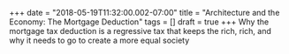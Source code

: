 +++
date = "2018-05-19T11:32:00.002-07:00"
title = "Architecture and the Economy: The Mortgage Deduction"
tags = []
draft = true
+++
Why the mortgage tax deduction is a regressive tax that keeps the rich, rich, and why it needs to go to create a more equal society
